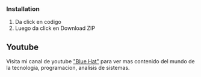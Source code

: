 <h3>Installation</h3>
<ol>
    <li>Da click en codigo</li>
    <li>Luego da click en Download ZIP</li>
</ol>

Youtube
-------
Visita mi canal de youtube <a href="https://www.youtube.com/channel/UCoRD4jKJJ7EPmvDD8MQPUdQ">"Blue Hat"</a>  para ver mas contenido del mundo de la tecnologia, programacion, analisis de sistemas. 

